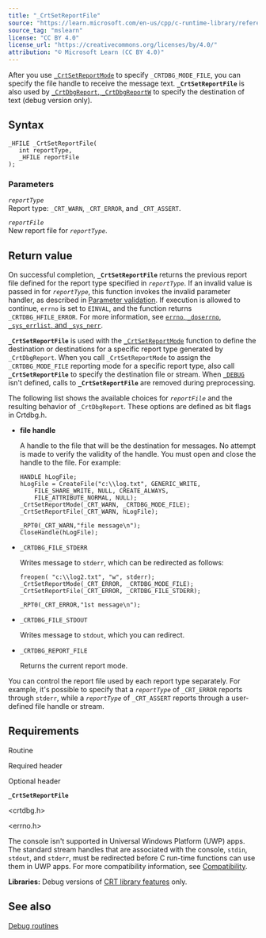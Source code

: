 ```yaml
---
title: "_CrtSetReportFile"
source: "https://learn.microsoft.com/en-us/cpp/c-runtime-library/reference/crtsetreportfile?view=msvc-170"
source_tag: "mslearn"
license: "CC BY 4.0"
license_url: "https://creativecommons.org/licenses/by/4.0/"
attribution: "© Microsoft Learn (CC BY 4.0)"
---
```

After you use [`_CrtSetReportMode`](https://learn.microsoft.com/en-us/cpp/c-runtime-library/reference/crtsetreportmode?view=msvc-170) to specify `_CRTDBG_MODE_FILE`, you can specify the file handle to receive the message text. **`_CrtSetReportFile`** is also used by [`_CrtDbgReport`, `_CrtDbgReportW`](https://learn.microsoft.com/en-us/cpp/c-runtime-library/reference/crtdbgreport-crtdbgreportw?view=msvc-170) to specify the destination of text (debug version only).

## Syntax

```
_HFILE _CrtSetReportFile(
   int reportType,
   _HFILE reportFile
);
```

### Parameters

_`reportType`_  
Report type: `_CRT_WARN`, `_CRT_ERROR`, and `_CRT_ASSERT`.

_`reportFile`_  
New report file for _`reportType`_.

## Return value

On successful completion, **`_CrtSetReportFile`** returns the previous report file defined for the report type specified in _`reportType`_. If an invalid value is passed in for _`reportType`_, this function invokes the invalid parameter handler, as described in [Parameter validation](https://learn.microsoft.com/en-us/cpp/c-runtime-library/parameter-validation?view=msvc-170). If execution is allowed to continue, `errno` is set to `EINVAL`, and the function returns `_CRTDBG_HFILE_ERROR`. For more information, see [`errno`, `_doserrno`, `_sys_errlist`, and `_sys_nerr`](https://learn.microsoft.com/en-us/cpp/c-runtime-library/errno-doserrno-sys-errlist-and-sys-nerr?view=msvc-170).

**`_CrtSetReportFile`** is used with the [`_CrtSetReportMode`](https://learn.microsoft.com/en-us/cpp/c-runtime-library/reference/crtsetreportmode?view=msvc-170) function to define the destination or destinations for a specific report type generated by `_CrtDbgReport`. When you call `_CrtSetReportMode` to assign the `_CRTDBG_MODE_FILE` reporting mode for a specific report type, also call **`_CrtSetReportFile`** to specify the destination file or stream. When [`_DEBUG`](https://learn.microsoft.com/en-us/cpp/c-runtime-library/debug?view=msvc-170) isn't defined, calls to **`_CrtSetReportFile`** are removed during preprocessing.

The following list shows the available choices for _`reportFile`_ and the resulting behavior of `_CrtDbgReport`. These options are defined as bit flags in Crtdbg.h.

*   **file handle**
    
    A handle to the file that will be the destination for messages. No attempt is made to verify the validity of the handle. You must open and close the handle to the file. For example:
    
    ```
    HANDLE hLogFile;
    hLogFile = CreateFile("c:\\log.txt", GENERIC_WRITE,
        FILE_SHARE_WRITE, NULL, CREATE_ALWAYS,
        FILE_ATTRIBUTE_NORMAL, NULL);
    _CrtSetReportMode(_CRT_WARN, _CRTDBG_MODE_FILE);
    _CrtSetReportFile(_CRT_WARN, hLogFile);
    
    _RPT0(_CRT_WARN,"file message\n");
    CloseHandle(hLogFile);
    ```
    
*   `_CRTDBG_FILE_STDERR`
    
    Writes message to `stderr`, which can be redirected as follows:
    
    ```
    freopen( "c:\\log2.txt", "w", stderr);
    _CrtSetReportMode(_CRT_ERROR, _CRTDBG_MODE_FILE);
    _CrtSetReportFile(_CRT_ERROR, _CRTDBG_FILE_STDERR);
    
    _RPT0(_CRT_ERROR,"1st message\n");
    ```
    
*   `_CRTDBG_FILE_STDOUT`
    
    Writes message to `stdout`, which you can redirect.
    
*   `_CRTDBG_REPORT_FILE`
    
    Returns the current report mode.
    

You can control the report file used by each report type separately. For example, it's possible to specify that a _`reportType`_ of `_CRT_ERROR` reports through `stderr`, while a _`reportType`_ of `_CRT_ASSERT` reports through a user-defined file handle or stream.

## Requirements

Routine

Required header

Optional header

**`_CrtSetReportFile`**

<crtdbg.h>

<errno.h>

The console isn't supported in Universal Windows Platform (UWP) apps. The standard stream handles that are associated with the console, `stdin`, `stdout`, and `stderr`, must be redirected before C run-time functions can use them in UWP apps. For more compatibility information, see [Compatibility](https://learn.microsoft.com/en-us/cpp/c-runtime-library/compatibility?view=msvc-170).

**Libraries:** Debug versions of [CRT library features](https://learn.microsoft.com/en-us/cpp/c-runtime-library/crt-library-features?view=msvc-170) only.

## See also

[Debug routines](https://learn.microsoft.com/en-us/cpp/c-runtime-library/debug-routines?view=msvc-170)